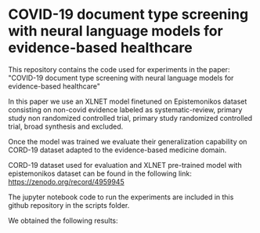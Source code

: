 # COVID-19 document type screening with neural language models for evidence-based healthcare

This repository contains the code used for experiments in the paper: "COVID-19 document type screening with neural language models for evidence-based healthcare"

In this paper we use an XLNET model finetuned on Epistemonikos dataset consisting on non-covid evidence labeled as systematic-review, primary study non randomized controlled trial, primary study randomized controlled trial, broad synthesis and excluded. 

Once the model was trained we evaluate their generalization capability on CORD-19 dataset adapted to the evidence-based medicine domain. 

CORD-19 dataset used for evaluation and XLNET pre-trained model with epistemonikos dataset can be found in the following link:
https://zenodo.org/record/4959945

The jupyter notebook code to run the experiments are included in this github repository in the scripts folder.

We obtained the following results: 

